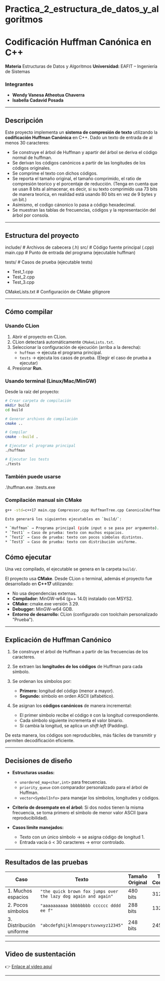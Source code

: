 # Practica_2_estructura_de_datos_y_algoritmos

# Codificación Huffman Canónica en C++

**Materia** Estructuras de Datos y Algoritmos
**Universidad:** EAFIT – Ingeniería de Sistemas

### Integrantes

* **Wendy Vanesa Atheotua Chaverra** 
* **Isabella Cadavid Posada**

---

## Descripción

Este proyecto implementa un **sistema de compresión de texto** utilizando la **codificación Huffman Canónica** en C++.
Dado un texto de entrada de al menos 30 caracteres:

* Se construye el árbol de Huffman y apartir del árbol se deriva el código normal de huffman.
* Se derivan los códigos canónicos a partir de las longitudes de los códigos originales.
* Se comprime el texto con dichos códigos.
* Se reporta el tamaño original, el tamaño comprimido, el ratio de compresión teorico y el porcentaje de reducción. (Tenga en cuenta que se usan 8 bits al almacenar, es decir, si su texto comprimido usa 73 bits de manera teorica, en realidad está usando 80 bits en vez de 9 bytes y un bit.)
* Asimismo, el codigo cánonico lo pasa a código hexadecimal. 
* Se muestran las tablas de frecuencias, códigos y la representación del árbol por consola. 

---
## Estructura del proyecto

include/ # Archivos de cabecera (.h)
src/ # Código fuente principal (.cpp)
main.cpp # Punto de entrada del programa (ejecutable huffman)

tests/ # Casos de prueba (ejecutable tests)
- Test_1.cpp 
- Test_2.cpp 
- Test_3.cpp 

CMakeLists.txt # Configuración de CMake
gitignore

---

##  Cómo compilar

### Usando CLion
1. Abrir el proyecto en CLion.  
2. CLion detectará automáticamente `CMakeLists.txt`.  
3. Seleccionar la configuración de ejecución (arriba a la derecha):  
   - `huffman` → ejecuta el programa principal.  
   - `tests` → ejecuta los casos de prueba. (Elegir el caso de prueba a ejecutar) 
4. Presionar  **Run**.  


### Usando terminal (Linux/Mac/MinGW)
Desde la raíz del proyecto:

```bash
# Crear carpeta de compilación
mkdir build
cd build

# Generar archivos de compilación
cmake ..

# Compilar
cmake --build .

# Ejecutar el programa principal
./huffman

# Ejecutar los tests
./tests
```
### También puede usarse
.\huffman.exe
.\tests.exe

### Compilación manual sin CMake

```bash
g++ -std=c++17 main.cpp Compressor.cpp HuffmanTree.cpp CanonicalHuffman.cpp -o huffman

Esto generará los siguientes ejecutables en `build/`:

* `Huffman` → Programa principal (pide input o se pasa por argumento).
* `Test1` → Caso de prueba: texto con muchos espacios.
* `Test2` → Caso de prueba: texto con pocos símbolos distintos.
* `Test3` → Caso de prueba: texto con distribución uniforme.

```

## Cómo ejecutar

Una vez compilado, el ejecutable se genera en la carpeta `build/`.

El proyecto usa **CMake**. Desde CLion o terminal, además el proyecto fue desarrollado en **C++17** utilizando:
- No usa dependencias externas.
- **Compilador:** MinGW-w64 (g++ 14.0) instalado con MSYS2.  
- **CMake:** cmake.exe versión 3.29.  
- **Debugger:** MinGW-w64 GDB.  
- **Entorno de desarrollo:** CLion (configurado con toolchain personalizado "Prueba").

---

## Explicación de Huffman Canónico

1. Se construye el árbol de Huffman a partir de las frecuencias de los caracteres.
2. Se extraen las **longitudes de los códigos** de Huffman para cada símbolo.
3. Se ordenan los símbolos por:
   
   * **Primero:** longitud del código (menor a mayor).
   * **Segundo:** símbolo en orden ASCII (alfabético).
5. Se asignan los **códigos canónicos** de manera incremental:

   * El primer símbolo recibe el código `0` con la longitud correspondiente.
   * Cada símbolo siguiente incrementa el valor binario.
   * Si cambia la longitud, se aplica un *shift left* (Padding).

De esta manera, los códigos son reproducibles, más fáciles de transmitir y permiten decodificación eficiente.

---

## Decisiones de diseño

* **Estructuras usadas:**

  * `unordered_map<char,int>` para frecuencias.
  * `priority_queue` con comparador personalizado para el árbol de Huffman.
  * `vector<SymbolInfo>` para manejar los símbolos, longitudes y códigos.

* **Criterio de desempate en el árbol:**
  Si dos nodos tienen la misma frecuencia, se toma primero el símbolo de menor valor ASCII (para reproducibilidad).

* **Casos límite manejados:**

  * Texto con un único símbolo → se asigna código de longitud 1.
  * Entrada vacía ó < 30 caracteres → error controlado.

---

## Resultados de las pruebas

| Caso                     | Texto                                                           | Tamaño Original | Tamaño Comprimido | Ratio | Reducción |
| ------------------------ | --------------------------------------------------------------- | --------------- | ----------------- | ----- | --------- |
| 1. Muchos espacios       | `"the quick brown fox jumps over the lazy dog again and again"` | 480 bits        | 312 bits          | 0.65  | 35%       |
| 2. Pocos símbolos        | `"aaaaaaaaaa bbbbbbbb cccccc dddd ee f"`                        | 288 bits        | 132 bits          | 0.46  | 54%       |
| 3. Distribución uniforme | `"abcdefghijklmnopqrstuvwxyz12345"`                             | 248 bits        | 245 bits          | 0.99  | 1%        |

---

## Video de sustentación

👉 [Enlace al video aquí](https://youtube.com/tu-video)

---
